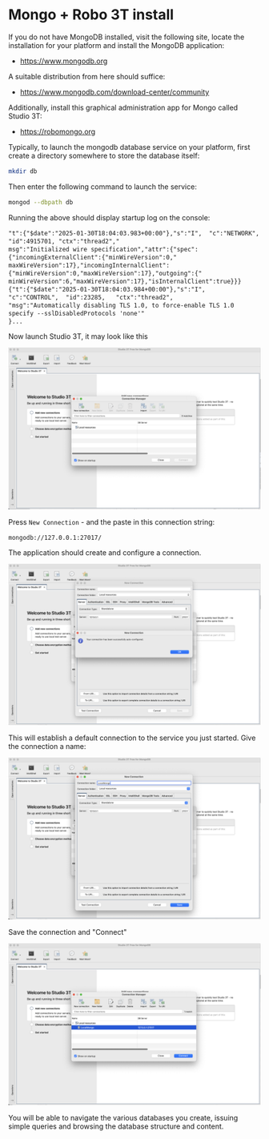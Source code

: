 # Mongo + Robo 3T install

If you do not have MongoDB installed, visit the following site, locate the installation for your platform and install the MongoDB application:

- <https://www.mongodb.org>

A suitable distribution from here should suffice:

- <https://www.mongodb.com/download-center/community>

Additionally, install this graphical administration app for Mongo called Studio 3T:

- <https://robomongo.org>

Typically, to launch the mongodb database service on your platform, first create a directory somewhere to store the database itself:

~~~bash
mkdir db
~~~

Then enter the following command to launch the service:

~~~bash
mongod --dbpath db
~~~

Running the above should display startup log on the console:

~~~text
"t":{"$date":"2025-01-30T18:04:03.983+00:00"},"s":"I",  "c":"NETWORK",  "id":4915701, "ctx":"thread2","
msg":"Initialized wire specification","attr":{"spec":{"incomingExternalClient":{"minWireVersion":0,"
maxWireVersion":17},"incomingInternalClient":{"minWireVersion":0,"maxWireVersion":17},"outgoing":{"
minWireVersion":6,"maxWireVersion":17},"isInternalClient":true}}}
{"t":{"$date":"2025-01-30T18:04:03.984+00:00"},"s":"I",  "c":"CONTROL",  "id":23285,   "ctx":"thread2",
"msg":"Automatically disabling TLS 1.0, to force-enable TLS 1.0 specify --sslDisabledProtocols 'none'"
}...
~~~

Now launch Studio 3T, it may look like this

![](img/15.png)

Press `New Connection` - and the paste in this connection string:

~~~
mongodb://127.0.0.1:27017/
~~~

The application should create and configure a connection.

![](img/16.png)



This will establish a default connection to the service you just started. Give the connection a name:

![](img/18.png)

Save the connection and "Connect"

![](img/19.png)

You will be able to navigate the various databases you create, issuing simple queries and browsing the database structure and content.